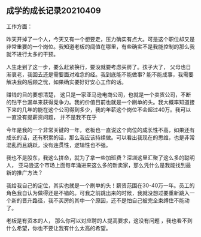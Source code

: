 ## 成学的成长记录20210409

工作方面：

昨天开掉了一个人，今天又有一个想要走，压力确实有点大。可是这个职位却又是非常重要的一个岗位。我知道老板的阈值在哪里，有些确实不是我能控制的那么我就不进行太多的干预。

人生走到了这一步，要么赶紧换行，要没就要考虑买房了。孩子大了， 父母也日渐衰老，我回去还是需要面对难念的经。我到底能不能做事? 能不能成事，我需要解决我的后顾之忧，如果确实要好好安心工作的话。

赚钱的目的要想清楚， 这只是一家亚马逊电商公司，也就是一个卖货公司，不断的钻平台漏单来获得竞争力。我的价值目前也就是一个刷单的头。我大概率知道接下来的几年的能在这个公司得到多少，我的年薪这个岗位不会超过40万。我可以一直没有提薪资问题， 并不是我不在乎

今年是我的一个非常关键的一年，老板也一直说这个岗位的成长性不高，如果还有成长的话，还有积累的话，那么我应该持续做。可以看出我现在的思维，也是非常混乱而且跳跃，没有连贯性，逻辑性也不强。

我也不是股东，我这么拼命，就为了拿一些加班费？深圳这里汇聚了这么多的聪明人， 亚马逊这个市场上面每年涌进来这么多的新卖家，那么凭什么是我能找到最新的推广方法？

我给我自己的定位，其实也就是一个刷单的头！薪资范围在30-40万一年。员工的角色我自认为做得还是不错的。可我之前跳出来的时候，我就没想过要重新跳入一个新的晋升路径，我不买房的其中一个原因，还不是怕自己被完全束缚住不能动了。

老板是有资本的人， 那么你可以对应聘的人提高要求，这没有问题 ，我也看不到什么希望，你也不要让我有什么太高的希望。

